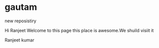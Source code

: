 # gautam
new reposistiry

Hi Ranjeet 
Welcome to this page
 this place is awesome.We shuild visiit it 
 
 Ranjeet kumar

